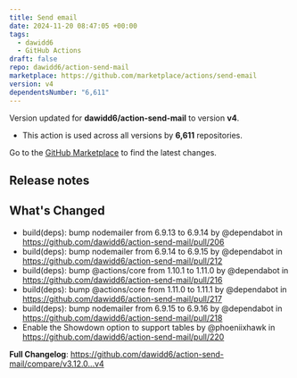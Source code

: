 ```yaml
---
title: Send email
date: 2024-11-20 08:47:05 +00:00
tags:
  - dawidd6
  - GitHub Actions
draft: false
repo: dawidd6/action-send-mail
marketplace: https://github.com/marketplace/actions/send-email
version: v4
dependentsNumber: "6,611"
---
```



Version updated for **dawidd6/action-send-mail** to version **v4**.
- This action is used across all versions by **6,611** repositories.

Go to the [GitHub Marketplace](https://github.com/marketplace/actions/send-email) to find the latest changes.

## Release notes

## What's Changed
* build(deps): bump nodemailer from 6.9.13 to 6.9.14 by @dependabot in https://github.com/dawidd6/action-send-mail/pull/206
* build(deps): bump nodemailer from 6.9.14 to 6.9.15 by @dependabot in https://github.com/dawidd6/action-send-mail/pull/212
* build(deps): bump @actions/core from 1.10.1 to 1.11.0 by @dependabot in https://github.com/dawidd6/action-send-mail/pull/216
* build(deps): bump @actions/core from 1.11.0 to 1.11.1 by @dependabot in https://github.com/dawidd6/action-send-mail/pull/217
* build(deps): bump nodemailer from 6.9.15 to 6.9.16 by @dependabot in https://github.com/dawidd6/action-send-mail/pull/218
* Enable the Showdown option to support tables by @phoeniixhawk in https://github.com/dawidd6/action-send-mail/pull/220


**Full Changelog**: https://github.com/dawidd6/action-send-mail/compare/v3.12.0...v4
